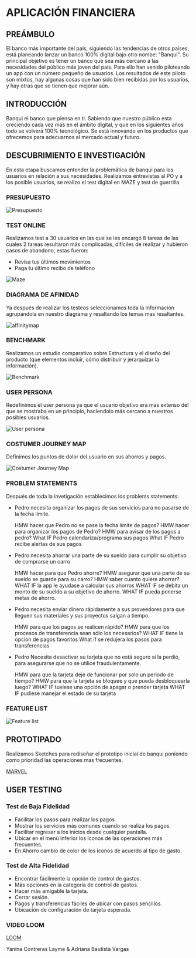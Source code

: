 # APLICACIÓN FINANCIERA

## PREÁMBULO

El banco más importante del país, siguiendo las tendencias de otros países, está
planeando lanzar un banco 100% digital bajo otro nombe: "Banqui". Su principal
objetivo es tener un banco que sea más cercano a las necesidades del público más
joven del país. Para ello han venido piloteando un app con un número pequeño de
usuarios. Los resultados de este piloto son mixtos, hay algunas cosas que han
sido bien recibidas por los usuarios, y hay otras que se tienen que mejorar aún.

## INTRODUCCIÓN
Banqui el banco que piensa en ti. Sabiendo que nuestro público esta creciendo cada vez más en el ámbito digital, y que en los siguientes años todo se volverá 100% tecnológico. Se está innovando en los productos que ofrecemos para adecuarnos al mercado actual y futuro.

## DESCUBRIMIENTO E INVESTIGACIÓN

 En esta etapa buscamos entender la problemática de banqui para los usuarios en relación a sus necesidades.
 Realizamos entrevistas al PO y a los posible usuarios, se realizo el test digital en MAZE y test de guerrilla.

### PRESUPUESTO

![Presupuesto](https://user-images.githubusercontent.com/51204770/65444975-d793ed00-ddf6-11e9-9632-1994c8f33137.png)

### TEST ONLINE

 Realizamos test a 30 usuarios en las que se les encargó 8 tareas de las cuales 2 tareas resultaron más complicadas, difíciles de realizar y hubieron casos de abandono, estas fueron:
- Revisa tus últimos movimientos
- Paga tu último recibo de teléfono

![Maze](https://user-images.githubusercontent.com/51204770/65446610-55a5c300-ddfa-11e9-9713-34e1db87a0a7.png)


### DIAGRAMA DE AFINIDAD 

 Ya después de realizar los testeos seleccionamos toda la información agrupandola en nuestro diagrama y resaltando los temas mas resaltantes.

![affinitymap](https://user-images.githubusercontent.com/51222789/65447596-8555ca80-ddfc-11e9-910f-a71583f79ae4.png)


### BENCHMARK 

Realizamos un estudio comparativo sobre Estructura y el diseño del producto (que elementos incluir, cómo distribuir y jerarquizar la información).

![Benchmark](https://user-images.githubusercontent.com/51204770/65444049-de216500-ddf4-11e9-87d2-e9df54bb8992.png)

### USER PERSONA 

Redefinimos el user persona ya que el usuario objetivo era mas extenso del que se mostraba en un principio, haciendolo más cercano a nuestros posibles usuarios.

![User persona](https://user-images.githubusercontent.com/51204770/65446206-7cafc500-ddf9-11e9-88ce-b7c4016604d2.png)

### COSTUMER JOURNEY MAP 

Definimos los puntos de dolor del usuario en sus ahorros y pagos.

![Costumer Journey Map](https://user-images.githubusercontent.com/51204770/65444451-a7981a00-ddf5-11e9-923b-5fb3da684fa3.png)


### PROBLEM STATEMENTS

Después de toda la invetigación establecimos los problems statements:

- Pedro necesita organizar los pagos de sus servicios para no pasarse de la fecha límite.

  HMW hacer que Pedro no se pase la fecha límite de pagos?
  HMW hacer para organizar los pagos de Pedro?
  HMW para avisar de los pagos a pedro?
  What IF  Pedro calendariza/programa sus pagos
  What IF Pedro recibe alertas de sus pagos

- Pedro necesita ahorrar una parte de su sueldo para cumplir su objetivo de comprarse un carro

  HMW hacer para que Pedro ahorre?
  HMW asegurar que una parte de su sueldo se guarde para su carro?
  HMW saber cuanto quiere ahorrar?
  WHAT IF la app le ayudase a calcular sus ahorros
  WHAT IF se debita un monto de su sueldo a su objetivo de ahorro.
  WHAT IF pueda ponerse metas de ahorro.

- Pedro necesita enviar dinero  rápidamente a sus proveedores para que lleguen sus materiales y sus proyectos salgan a tiempo. 

  HMW para que los pagos se realicen rápido?
  HMW para que los procesos de transferencia sean sólo los necesarios?
  WHAT IF tiene la opción de pagos favoritos
  What if se redujera los pasos para transferencias 

- Pedro Necesita desactivar su tarjeta que no está seguro si la perdió, para asegurarse que no se utilice fraudulentamente.

  HMW para que la  tarjeta deje de funcionar por solo un periodo de tiempo?
  HMW para que la tarjeta se bloquee y que pueda desbloquearla luego?
  WHAT IF tuviese una opción de apagar o prender tarjeta
  WHAT IF pudiese manejar el estado de su tarjeta

### FEATURE LIST

![Feature list](https://user-images.githubusercontent.com/51204770/65446288-a79a1900-ddf9-11e9-8733-311af19210e6.png)

## PROTOTIPADO

 Realizamos Sketches para rediseñar el prototipo inicial de banqui poniendo como prioridad las operaciones mas frecuentes.

[MARVEL](https://marvelapp.com/1i68b4dg/screen/61487589)

## USER TESTING

### Test de Baja Fidelidad

- Facilitar los pasos para realizar los pagos
- Mostrar los servicios más comunes cuando se realiza los pagos.
- Facilitar regresar a los inicios desde cualquier pantalla.
- Ubicar en el menú inferior los íconos de las operaciones más frecuentes.
- En Ahorro cambio de color de los iconos de acuerdo al tipo de gasto.


### Test de Alta Fidelidad

- Encontrar fácilmente la opción de control de gastos.
- Más opciones en la categoría de  control de gastos.
- Hacer más amigable la tarjeta. 
- Cerrar sesión. 
- Pagos y transferencias fáciles de ubicar con pasos sencillos. 
- Ubicación de configuración de tarjeta esperada. 

### VIDEO LOOM 

[LOOM](https://www.loom.com/share/0112fe76bc934bd7a482d52dba964fcc)

Yanina Contreras Layme & Adriana Bautista Vargas
